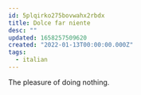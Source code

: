 ```yaml
---
id: 5plqirko275bovwahx2rbdx
title: Dolce far niente
desc: ""
updated: 1658257509620
created: "2022-01-13T00:00:00.000Z"
tags:
  - italian
---
```


The pleasure of doing nothing.
